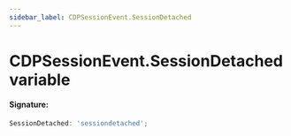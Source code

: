 ```yaml
---
sidebar_label: CDPSessionEvent.SessionDetached
---
```


# CDPSessionEvent.SessionDetached variable

#### Signature:

```typescript
SessionDetached: 'sessiondetached';
```
